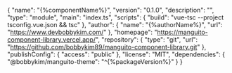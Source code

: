 {
"name": "{%componentName%}",
"version": "0.1.0",
"description": "",
"type": "module",
"main": "index.ts",
"scripts": {
"build": "vue-tsc --project tsconfig.vue.json && tsc"
},
"author": {
"name": "{%authorName%}",
"url": "https://www.devbobbykim.com/"
},
"homepage": "https://manguito-component-library.vercel.app/",
"repository": {
"type": "git",
"url": "https://github.com/bobbykim89/manguito-component-library.git"
},
"publishConfig": {
"access": "public"
},
"license": "MIT",
"dependencies": {
"@bobbykim/manguito-theme": "^{%packageVersion%}"
}
}
